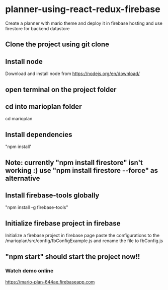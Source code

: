 # planner-using-react-redux-firebase
Create a planner with mario theme and deploy it in firebase hosting and use firestore for backend datastore

## Clone the project using git clone

## Install node
Download and install node from https://nodejs.org/en/download/

## open terminal on the project folder

## cd into marioplan folder
cd marioplan

## Install dependencies
"npm install'

## Note: currently "npm install firestore" isn't working :) use "npm install firestore --force" as alternative

## Install firebase-tools globally
"npm install -g firebase-tools"

## Initialize firebase project in firebase
Initialize a firebase project in firebase page paste the configurations to the /marioplan/src/config/fbConfigExample.js and rename the file to fbConfig.js

## "npm start" should start the project now!!

### Watch demo online
https://mario-plan-644ae.firebaseapp.com

